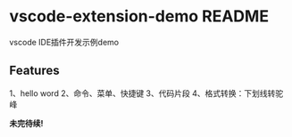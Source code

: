 # vscode-extension-demo README

vscode IDE插件开发示例demo

## Features

1、hello word 
2、命令、菜单、快捷键
3、代码片段
4、格式转换：下划线转驼峰

**未完待续!**
